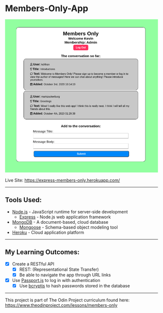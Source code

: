 # Members-Only-App

![Screenshot](./img/members-only.png 'Screenshot')

Live Site: https://express-members-only.herokuapp.com/

---

## Tools Used:

- [Node.js](<a href="https://nodejs.org/en/about/" target="_blank">) - JavaScript runtime for server-side development
  - [Express](<a href="http://expressjs.com/" target="_blank">) - Node.js web application framework
- [MongoDB](<a href="https://www.mongodb.com/" target="_blank">) - A document-based, cloud database
  - [Mongoose](<a href="https://mongoosejs.com/" target="_blank">) - Schema-based object modeling tool
- [Heroku](<a href="https://heroku.com" target="_blank">) - Cloud application platform

---

## My Learning Outcomes:

- [x] Create a RESTful API
  - [x] REST: (Representational State Transfer)
  - [x] Be able to navigate the app through URL links
- [x] Use [Passport.js](<a href="http://www.passportjs.org/" target="_blank">) to log in with authentication
  - [x] Use [bcryptjs](<a href="https://www.npmjs.com/package/bcryptjs" target="_blank" >) to hash passwords stored in the database

---

This project is part of The Odin Project curriculum found here: <br />
https://www.theodinproject.com/lessons/members-only
